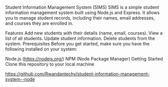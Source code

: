 Student Information Management System (SIMS)
SIMS is a simple student information management system built using Node.js and Express. It allows you to manage student records, including their names, email addresses, and courses they are enrolled in.

Features
Add new students with their details (name, email, courses).
View a list of all students.
Update student information.
Delete students from the system.
Prerequisites
Before you get started, make sure you have the following installed on your system:

Node.js (https://nodejs.org/)
NPM (Node Package Manager)
Getting Started
Clone this repository to your local machine

https://github.com/Rwandantechy/student-information-management-system--node
